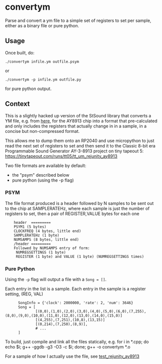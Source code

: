 # convertym
Parse and convert a ym file to a simple set of registers to set per sample, either as a binary file or pure python.

## Usage
Once built, do:

```
./convertym infile.ym outfile.psym
```
or
```
./convertym -p infile.ym outfile.py
```
for pure python output.

## Context

This is a slightly hacked up version of the StSound library that converts a YM file, 
e.g. from [here](http://antarctica.no/stuff/atari/YM2/Misc.Games/), for 
the AY8913 chip into a format that pre-calculated
and only includes the registers that actually change in
in a sample, in a concise but non-compressed format.

This allows me to dump them onto an RP2040 and use 
micropython to just read the next set of registers to 
set and then send it to the 
Classic 8-bit era Programmable Sound Generator AY-3-8913
project on tiny tapeout 5:
https://tinytapeout.com/runs/tt05/tt_um_rejunity_ay8913


Two file formats are available by default: 
  - the "psym" described below
  - pure python (using the -p flag)

### PSYM
The file format produced is a header followed by N samples
to be sent out to the chip at SAMPLERATEHz, where each sample
is just the number of registers to set, then a pair of REGISTER,VALUE
bytes for each one

        header  =========
        PSYM1 (5 bytes)
        CLOCKFREQ (4 bytes, little end)
        SAMPLERATEHz (1 byte)
        NUMSAMPS (8 bytes, little end)
        /header =========
        Followed by NUMSAMPS entry of form:
         NUMREGSETTINGS (1 byte)
         REGISTER (1 byte) and VALUE (1 byte) (NUMREGSETTINGS times)


### Pure Python
Using the `-p` flag will output a file with a `Song = []`.

Each entry in the list is a sample.
Each entry in the sample is a register setting, (REG, VAL)

```
      SongInfo = {'clock': 2000000, 'rate': 2, 'num': 3646}
      Song = [
              [(0,0),(1,0),(2,0),(3,0),(4,0),(5,0),(6,0),(7,255),(8,0),(9,0),(10,0),(11,0),(12,0),(13,0),(14,0),(15,0)]
              [(4,255),(7,251),(10,8),(13,15)]
              [(0,214),(7,250),(8,9)],
              # ...
      ]
```


To build, just compile and link all the files statically, e.g.
  for i in *.cpp; do echo $i; g++ -ggdb -g3 -O3 -c $i; done; g++ -o convertym *.o

For a sample of how I actually use the file, see
[test_rejunity_ay8913](https://github.com/psychogenic/test_rejunity_ay8913)